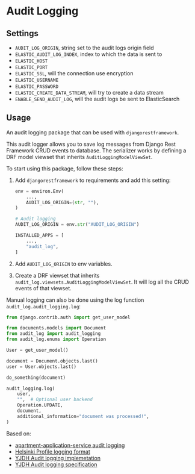 # Audit Logging

## Settings

* `AUDIT_LOG_ORIGIN`, string set to the audit logs origin field
* `ELASTIC_AUDIT_LOG_INDEX`, index to which the data is sent to
* `ELASTIC_HOST`
* `ELASTIC_PORT`
* `ELASTIC_SSL`, will the connection use encryption
* `ELASTIC_USERNAME`
* `ELASTIC_PASSWORD`
* `ELASTIC_CREATE_DATA_STREAM`, will try to create a data stream
* `ENABLE_SEND_AUDIT_LOG`, will the audit logs be sent to ElasticSearch


## Usage

An audit logging package that can be used with `djangorestframework`.

This audit logger allows you to save log messages from Django Rest Framework
CRUD events to database. The serializer works by defining a DRF model viewset
that inherits `AuditLoggingModelViewSet`.

To start using this package, follow these steps:

1. Add `djangorestframework` to requirements and add this setting:
    ```python
    env = environ.Env(
        ...,
        AUDIT_LOG_ORIGIN=(str, ""),
    )

    # Audit logging
    AUDIT_LOG_ORIGIN = env.str("AUDIT_LOG_ORIGIN")

    INSTALLED_APPS = [
        ...,
        "audit_log",
    ]
    ```

2. Add `AUDIT_LOG_ORIGIN` to env variables.

3. Create a DRF viewset that inherits `audit_log.viewsets.AuditLoggingModelViewSet`.
   It will log all the CRUD events of that viewset.

Manual logging can also be done using the log function
`audit_log.audit_logging.log`:

```python
from django.contrib.auth import get_user_model

from documents.models import Document
from audit_log import audit_logging
from audit_log.enums import Operation

User = get_user_model()

document = Document.objects.last()
user = User.objects.last()

do_something(document)

audit_logging.log(
    user,
    "",  # Optional user backend
    Operation.UPDATE,
    document,
    additional_information="document was processed!",
)
```

Based on:
- [apartment-application-service audit logging](https://github.com/City-of-Helsinki/apartment-application-service/tree/develop/audit_log)
- [Helsinki Profile logging format](https://helsinkisolutionoffice.atlassian.net/wiki/spaces/KAN/pages/416972828/Helsinki+profile+audit+logging#Profile-audit-log---CRUD-events---JSON-content-and-format)
- [YJDH Audit logging implemetation](https://github.com/City-of-Helsinki/yjdh/tree/main/backend/shared/shared/audit_log)
- [YJDH Audit logging specification](https://helsinkisolutionoffice.atlassian.net/wiki/spaces/KAN/pages/7494172830/Audit+logging+specification)
